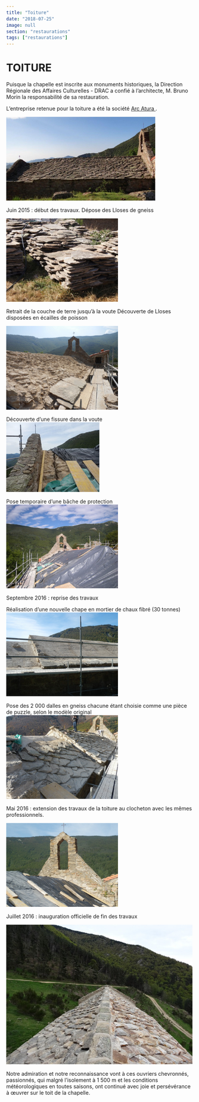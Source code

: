 ```yaml
---
title: "Toiture"
date: "2018-07-25"
image: null
section: "restaurations"
tags: ["restaurations"]
---
```


# TOITURE

Puisque la chapelle est inscrite aux monuments historiques, la Direction Régionale des Affaires Culturelles - DRAC a confié à l’architecte, M. Bruno Morin la responsabilité de sa restauration.

L’entreprise retenue pour la toiture a été la société
<a href="http://arc-atura-restaurationdubaticatalan.blogspot.fr/" >
Arc Atura
</a>.

<img
  alt
  src="/images/dsc03501.jpg"
  style="width: 400px; height: 225px" />

Juin 2015 : début des travaux. Dépose des Lloses de gneiss

<img
  alt
  src="/images/mini-restauration-de-la-toiture-debut-des-travaux-55afd3cc68fab.jpg"
  style="width: 300px; height: 224px"
/>

Retrait de la couche de terre jusqu’à la voute Découverte de Lloses disposées en écailles de poisson

<img
  alt
  src="/images/p7162951-jpg.jpg"
  style="width: 300px; height: 225px"
/>

Découverte d’une fissure dans la voute
<img
  alt
  src="/images/mini-restauration-de-la-toiture-debut-des-travaux-559ce8615952f-1.jpg"
  style="width: 250px; height: 187px"
/>

Pose temporaire d’une bâche de protection
<img
  alt
  src="/images/dscn4945.jpg"
  style="width: 300px; height: 225px"
/>

Septembre 2016 : reprise des travaux

Réalisation d’une nouvelle chape en mortier de chaux fibré (30 tonnes)
<img
  alt
  src="/images/p9253775-jpg.jpg"
  style="width: 300px; height: 225px"
/>

Pose des 2 000 dalles en gneiss chacune étant choisie comme une pièce de puzzle, selon le modèle original
<img
  alt
  src="/images/21oct-jpg.jpg"
  style="width: 300px; height: 225px"
/>

Mai 2016 : extension des travaux de la toiture au clocheton avec les mêmes professionnels.

<img
  alt
  src="/images/CLOCHETON-16.jpg"
  style="width: 300px; height: 225px"
/>

Juillet 2016 : inauguration officielle de fin des travaux

<img
  alt
  src="/images/dsc05410-jpg.jpg"
  style="width: 500px; height: 375px"
/>

Notre admiration et notre reconnaissance vont à ces ouvriers chevronnés, passionnés, qui malgré l’isolement à 1 500 m et les conditions météorologiques en toutes saisons, ont continué avec joie et persévérance à œuvrer sur le toit de la chapelle.
